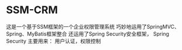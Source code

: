 # SSM-CRM
这是一个基于SSM框架的一个企业权限管理系统
巧妙地运用了SpringMVC、Spring、MyBatis框架整合
还运用了Spring Security安全框架，
Spring Security 主要用来： 用户认证，权限控制
